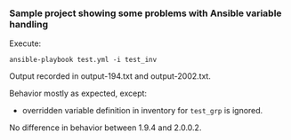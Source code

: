 ### Sample project showing some problems with Ansible variable handling

Execute:

    ansible-playbook test.yml -i test_inv

Output recorded in output-194.txt and output-2002.txt.

Behavior mostly as expected, except:
* overridden variable definition in inventory for `test_grp` is ignored.

No difference in behavior between 1.9.4 and 2.0.0.2. 


